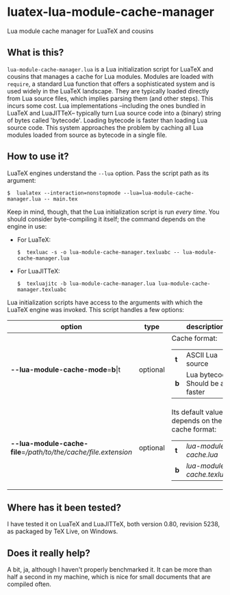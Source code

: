 # luatex-lua-module-cache-manager
Lua module cache manager for LuaTeX and cousins

## What is this? ##
`lua-module-cache-manager.lua` is a Lua initialization script for LuaTeX and cousins that manages a cache for Lua modules. Modules are loaded with `require`, a standard Lua function that offers a sophisticated system and is used widely in the LuaTeX landscape. They are typically loaded directly from Lua source files, which implies parsing them (and other steps). This incurs some cost. Lua implementations –including the ones bundled in LuaTeX and LuaJITTeX– typically turn Lua source code into a (binary) string of bytes called 'bytecode'. Loading bytecode is faster than loading Lua source code. This system approaches the problem by caching all Lua modules loaded from source as bytecode in a single file.

## How to use it? ##
LuaTeX engines understand the `--lua` option. Pass the script path as its argument:

    $  lualatex --interaction=nonstopmode --lua=lua-module-cache-manager.lua -- main.tex

Keep in mind, though, that the Lua initialization script is run *every time*. You should consider byte-compiling it itself; the command depends on the engine in use:

* For LuaTeX:

    ```
    $  texluac -s -o lua-module-cache-manager.texluabc -- lua-module-cache-manager.lua
    ```
* For LuaJITTeX:

    ```
    $  texluajitc -b lua-module-cache-manager.lua lua-module-cache-manager.texluabc
    ```

Lua initialization scripts have access to the arguments with which the LuaTeX engine was invoked. This script handles a few options:

option | type | description
------------ | ------------- | ------------
**--lua-module-cache-mode**=**b**\|t | optional | Cache format:<table><tr><td>**t**</td><td>ASCII Lua source</td></tr><tr><td>**b**</td><td>Lua bytecode. Should be a bit faster</td></tr></table>
**--lua-module-cache-file**=_/path/to/the/cache/file.extension_ | optional | Its default value depends on the cache format:<table><tr><td>**t**</td><td>_lua-module-cache.lua_</td></tr><tr><td>**b**</td><td>_lua-module-cache.texluabc_</td></tr></table>

## Where has it been tested? ##
I have tested it on LuaTeX and LuaJITTeX, both version 0.80, revision 5238, as packaged by TeX Live, on Windows.

## Does it really help? ##
A bit, ja, although I haven't properly benchmarked it. It can be more than half a second in my machine, which is nice for small documents that are compiled often.
